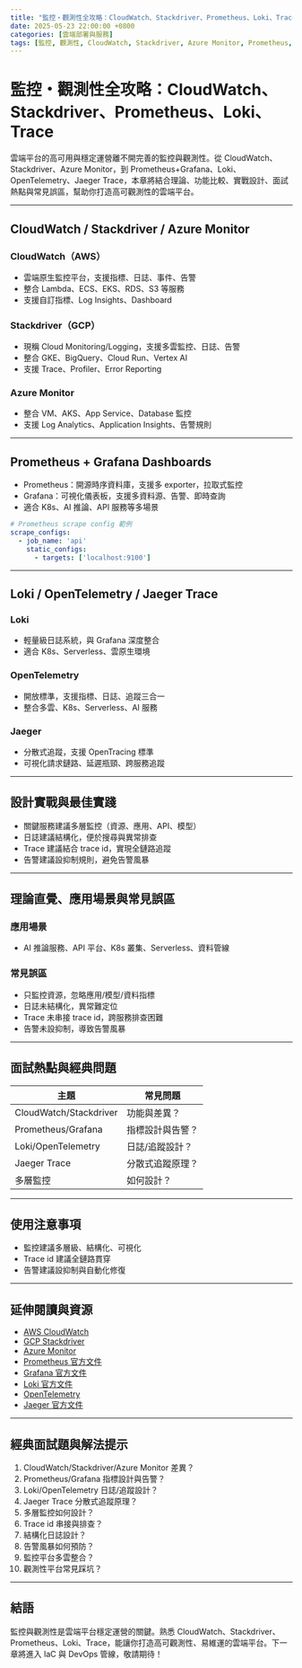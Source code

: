 ```yaml
---
title: "監控・觀測性全攻略：CloudWatch、Stackdriver、Prometheus、Loki、Trace"
date: 2025-05-23 22:00:00 +0800
categories: [雲端部署與服務]
tags: [監控, 觀測性, CloudWatch, Stackdriver, Azure Monitor, Prometheus, Grafana, Loki, OpenTelemetry, Jaeger]
---
```


# 監控・觀測性全攻略：CloudWatch、Stackdriver、Prometheus、Loki、Trace

雲端平台的高可用與穩定運營離不開完善的監控與觀測性。從 CloudWatch、Stackdriver、Azure Monitor，到 Prometheus+Grafana、Loki、OpenTelemetry、Jaeger Trace，本章將結合理論、功能比較、實戰設計、面試熱點與常見誤區，幫助你打造高可觀測性的雲端平台。

---

## CloudWatch / Stackdriver / Azure Monitor

### CloudWatch（AWS）

- 雲端原生監控平台，支援指標、日誌、事件、告警
- 整合 Lambda、ECS、EKS、RDS、S3 等服務
- 支援自訂指標、Log Insights、Dashboard

### Stackdriver（GCP）

- 現稱 Cloud Monitoring/Logging，支援多雲監控、日誌、告警
- 整合 GKE、BigQuery、Cloud Run、Vertex AI
- 支援 Trace、Profiler、Error Reporting

### Azure Monitor

- 整合 VM、AKS、App Service、Database 監控
- 支援 Log Analytics、Application Insights、告警規則

---

## Prometheus + Grafana Dashboards

- Prometheus：開源時序資料庫，支援多 exporter，拉取式監控
- Grafana：可視化儀表板，支援多資料源、告警、即時查詢
- 適合 K8s、AI 推論、API 服務等多場景

```yaml
# Prometheus scrape config 範例
scrape_configs:
  - job_name: 'api'
    static_configs:
      - targets: ['localhost:9100']
```

---

## Loki / OpenTelemetry / Jaeger Trace

### Loki

- 輕量級日誌系統，與 Grafana 深度整合
- 適合 K8s、Serverless、雲原生環境

### OpenTelemetry

- 開放標準，支援指標、日誌、追蹤三合一
- 整合多雲、K8s、Serverless、AI 服務

### Jaeger

- 分散式追蹤，支援 OpenTracing 標準
- 可視化請求鏈路、延遲瓶頸、跨服務追蹤

---

## 設計實戰與最佳實踐

- 關鍵服務建議多層監控（資源、應用、API、模型）
- 日誌建議結構化，便於搜尋與異常排查
- Trace 建議結合 trace id，實現全鏈路追蹤
- 告警建議設抑制規則，避免告警風暴

---

## 理論直覺、應用場景與常見誤區

### 應用場景

- AI 推論服務、API 平台、K8s 叢集、Serverless、資料管線

### 常見誤區

- 只監控資源，忽略應用/模型/資料指標
- 日誌未結構化，異常難定位
- Trace 未串接 trace id，跨服務排查困難
- 告警未設抑制，導致告警風暴

---

## 面試熱點與經典問題

| 主題         | 常見問題 |
|--------------|----------|
| CloudWatch/Stackdriver | 功能與差異？ |
| Prometheus/Grafana | 指標設計與告警？ |
| Loki/OpenTelemetry | 日誌/追蹤設計？ |
| Jaeger Trace | 分散式追蹤原理？ |
| 多層監控     | 如何設計？ |

---

## 使用注意事項

* 監控建議多層級、結構化、可視化
* Trace id 建議全鏈路貫穿
* 告警建議設抑制與自動化修復

---

## 延伸閱讀與資源

* [AWS CloudWatch](https://docs.aws.amazon.com/cloudwatch/)
* [GCP Stackdriver](https://cloud.google.com/stackdriver)
* [Azure Monitor](https://learn.microsoft.com/en-us/azure/azure-monitor/)
* [Prometheus 官方文件](https://prometheus.io/docs/introduction/overview/)
* [Grafana 官方文件](https://grafana.com/docs/)
* [Loki 官方文件](https://grafana.com/docs/loki/latest/)
* [OpenTelemetry](https://opentelemetry.io/docs/)
* [Jaeger 官方文件](https://www.jaegertracing.io/docs/)

---

## 經典面試題與解法提示

1. CloudWatch/Stackdriver/Azure Monitor 差異？
2. Prometheus/Grafana 指標設計與告警？
3. Loki/OpenTelemetry 日誌/追蹤設計？
4. Jaeger Trace 分散式追蹤原理？
5. 多層監控如何設計？
6. Trace id 串接與排查？
7. 結構化日誌設計？
8. 告警風暴如何預防？
9. 監控平台多雲整合？
10. 觀測性平台常見踩坑？

---

## 結語

監控與觀測性是雲端平台穩定運營的關鍵。熟悉 CloudWatch、Stackdriver、Prometheus、Loki、Trace，能讓你打造高可觀測性、易維運的雲端平台。下一章將進入 IaC 與 DevOps 管線，敬請期待！
